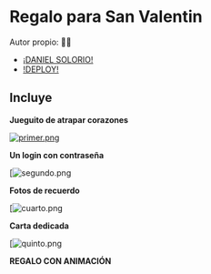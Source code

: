 # Regalo para San Valentin 
Autor propio: 🧑‍💻
  - [¡DANIEL SOLORIO!](https://github.com/danielsolorio1)
  - [!DEPLOY!](https://san-valentin-liard.vercel.app/)
## Incluye

**Jueguito de atrapar corazones**

[![primer.png](https://i.postimg.cc/Kjb1212y/primer.png)](https://postimg.cc/S2ZSLNRZ)

**Un login con contraseña**

[![segundo.png](https://github.com/user-attachments/assets/e8781445-c35a-4625-82e9-3c7746b228d4)


**Fotos de recuerdo**

[![cuarto.png](https://github.com/user-attachments/assets/23133531-83db-456c-a7d5-d85a7dde6bf2)

**Carta dedicada**

[![quinto.png]("")

**REGALO CON ANIMACIÓN**
